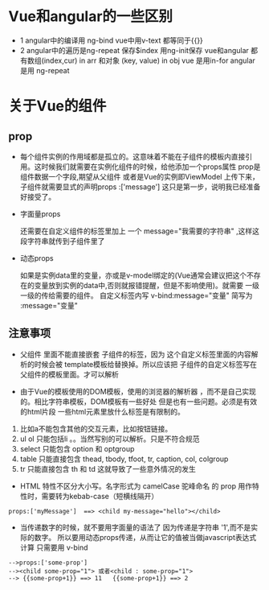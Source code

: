 # Vue和angular的一些区别
- 1  angular中的编译用 ng-bind vue中用v-text 都等同于{{}}
- 2  angular中的遍历是ng-repeat  保存$index 用ng-init保存
    vue和angular 都有数组(index,cur) in arr
    和对象 (key, value) in obj
    vue 是用in-for  angular是用 ng-repeat

# 关于Vue的组件
## prop

- 每个组件实例的作用域都是孤立的。这意味着不能在子组件的模板内直接引用。这时候我们就需要在实例化组件的时候，给他添加一个props属性
  prop是组件数据一个字段,期望从父组件 或者是Vue的实例即ViewModel 上传下来，子组件就需要显式的声明props :['message'] 
  这只是第一步，说明我已经准备好接受了。
- 字面量props

    还需要在自定义组件的标签里加上 一个 message="我需要的字符串" ,这样这段字符串就传到子组件里了

- 动态props

    如果是实例data里的变量，亦或是v-model绑定的(Vue通常会建议把这个不存在的变量放到实例的data中,否则就报错提醒，但是不影响使用)。就需要 一级一级的传给需要的组件。
  自定义标签内写  v-bind:message="变量"  简写为 :message="变量"

## 注意事项

- 父组件 <parent></parent> 里面不能直接嵌套 子组件的标签，因为
  这个自定义标签里面的内容解析的时候会被 template模板给替换掉。所以应该把
  子组件的自定义标签写在父组件的模板里面。才可以解析

- 由于Vue的模板使用的DOM模板，使用的浏览器的解析器
  ，而不是自己实现的。相比字符串模板，DOM模板有一些好处
  但是也有一些问题。必须是有效的html片段
  一些html元素里放什么标签是有限制的。
 1. 比如a不能包含其他的交互元素，比如按钮链接。
 2. ul ol 只能包括li 。。当然写别的可以解析。只是不符合规范
 3. select 只能包含 option 和 optgroup
 4. table 只能直接包含 thead, tbody, tfoot, tr, caption, col, colgroup
 5. tr 只能直接包含 th 和 td
    这就导致了一些意外情况的发生

- HTML 特性不区分大小写。名字形式为 camelCase 驼峰命名 的 prop 用作特性时，需要转为kebab-case（短横线隔开）

```
props:['myMessage']  ==> <child my-message="hello"></child>
```

- 当传递数字的时候，就不要用字面量的语法了 因为传递是字符串 '1',而不是实际的数字。 所以要用动态props传递，从而让它的值被当做javascript表达式计算
  只需要用 v-bind


```
-->props:['some-prop']
--><child some-prop="1"> 或者<child : some-prop="1">
--> {{some-prop+1}} ==> 11   {{some-prop+1}} ==> 2
```
